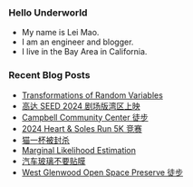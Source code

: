 ### Hello Underworld

- My name is Lei Mao.
- I am an engineer and blogger.
- I live in the Bay Area in California.


### Recent Blog Posts

<!-- BLOG-POST-LIST:START -->
- [Transformations of Random Variables](https://leimao.github.io/blog/Transformations-Random-Variables/)
- [高达 SEED 2024 剧场版湾区上映](https://leimao.github.io/essay/Gundam-SEED-2024%E5%89%A7%E5%9C%BA%E7%89%88-%E6%B9%BE%E5%8C%BA%E4%B8%8A%E6%98%A0/)
- [Campbell Community Center 徒步](https://leimao.github.io/life/Campbell-Community-Center/)
- [2024 Heart &amp; Soles Run 5K 竞赛](https://leimao.github.io/life/2024-Heart-And-Soles-Run-5K/)
- [猫一杯被封杀](https://leimao.github.io/essay/%E7%8C%AB%E4%B8%80%E6%9D%AF%E8%A2%AB%E5%B0%81%E6%9D%80/)
- [Marginal Likelihood Estimation](https://leimao.github.io/blog/Marginal-Likelihood-Estimation/)
- [汽车玻璃不要贴膜](https://leimao.github.io/essay/%E6%B1%BD%E8%BD%A6%E7%8E%BB%E7%92%83%E4%B8%8D%E8%A6%81%E8%B4%B4%E8%86%9C/)
- [West Glenwood Open Space Preserve 徒步](https://leimao.github.io/life/West-Glenwood-Open-Space-Preserve/)
<!-- BLOG-POST-LIST:END -->
